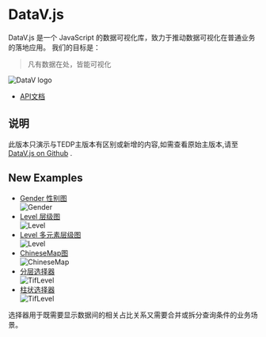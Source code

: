 DataV.js
============
DataV.js 是一个 JavaScript 的数据可视化库，致力于推动数据可视化在普通业务的落地应用。
我们的目标是：
> 凡有数据在处，皆能可视化

![DataV logo](https://raw.github.com/TBEDP/datavjs/master/doc/assets/logo.png)

- [API文档](http://tbedp.github.com/datavjs/index.html)

## 说明
此版本只演示与TEDP主版本有区别或新增的内容,如需查看原始主版本,请至 [DataV.js on Github](https://github.com/TBEDP/datavjs) .

## New Examples
- [Gender 性别图](https://github.com/hlqf/datavjs/tree/master/example/gender)   
![Gender](http://nfs.nodeblog.org/d/3/d317bbffe6cc085b63c653e02d4d5373.png)
- [Level 层级图](https://github.com/hlqf/datavjs/tree/master/example/level)   
![Level](https://raw.github.com/hlqf/datavjs/master/doc/assets/level.jpg)
- [Level 多元素层级图](https://github.com/hlqf/datavjs/tree/master/example/level)   
![Level](https://raw.github.com/hlqf/datavjs/master/doc/assets/level_duo.jpg)
- [ChineseMap图](https://github.com/hlqf/datavjs/tree/master/example/chinamap)   
![ChineseMap](https://raw.github.com/hlqf/datavjs/master/doc/assets/chinesemap.jpg)
- [分层选择器](https://github.com/hlqf/datavjs/tree/master/example/tiflevel)   
![TifLevel](https://raw.github.com/hlqf/datavjs/master/doc/assets/tiflevel.jpg)
- [柱状选择器](https://github.com/hlqf/datavjs/tree/master/example/tifbarlevel)   
![TifLevel](https://raw.github.com/hlqf/datavjs/master/doc/assets/tifbarlevel.jpg)
  
选择器用于既需要显示数据间的相关占比关系又需要合并或拆分查询条件的业务场景。
